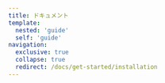 ```yaml
---
title: ドキュメント
template:
  nested: 'guide'
  self: 'guide'
navigation:
  exclusive: true
  collapse: true
  redirect: /docs/get-started/installation
---
```

